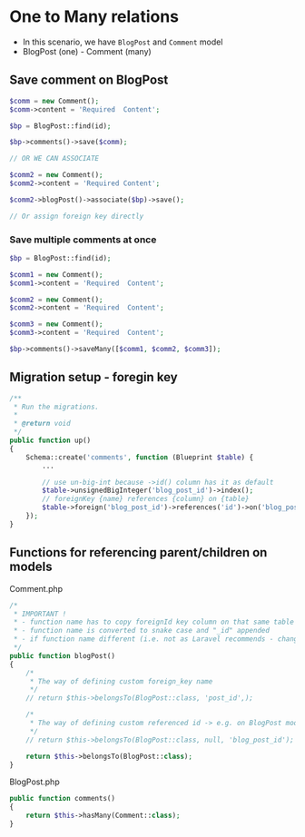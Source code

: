 # One to Many relations

- In this scenario, we have `BlogPost` and `Comment` model
- BlogPost (one) - Comment (many)

## Save comment on BlogPost
```php
$comm = new Comment();
$comm->content = 'Required  Content';

$bp = BlogPost::find(id);

$bp->comments()->save($comm);

// OR WE CAN ASSOCIATE

$comm2 = new Comment();
$comm2->content = 'Required Content';

$comm2->blogPost()->associate($bp)->save();

// Or assign foreign key directly
```

### Save multiple comments at once
```php
$bp = BlogPost::find(id);

$comm1 = new Comment();
$comm1->content = 'Required  Content';

$comm2 = new Comment();
$comm2->content = 'Required  Content';

$comm3 = new Comment();
$comm3->content = 'Required  Content';

$bp->comments()->saveMany([$comm1, $comm2, $comm3]);
```

## Migration setup - foregin key

```php
/**
 * Run the migrations.
 *
 * @return void
 */
public function up()
{
    Schema::create('comments', function (Blueprint $table) {
        ...

        // use un-big-int because ->id() column has it as default
        $table->unsignedBigInteger('blog_post_id')->index();
        // foreignKey {name} references {column} on {table}
        $table->foreign('blog_post_id')->references('id')->on('blog_posts');
    });
}
```

## Functions for referencing parent/children on models

Comment.php
```php
/*
 * IMPORTANT !
 * - function name has to copy foreignId key column on that same table
 * - function name is converted to snake case and "_id" appended
 * - if function name different (i.e. not as Laravel recommends - changes have to be made everywhere (migration, etc...)
 */
public function blogPost()
{
    /*
     * The way of defining custom foreign_key name
     */
    // return $this->belongsTo(BlogPost::class, 'post_id',);

    /*
     * The way of defining custom referenced id -> e.g. on BlogPost model id column would have name "blog_post_id"
     */
    // return $this->belongsTo(BlogPost::class, null, 'blog_post_id');

    return $this->belongsTo(BlogPost::class);
}
```

BlogPost.php
```php
public function comments()
{
    return $this->hasMany(Comment::class);
}
```
